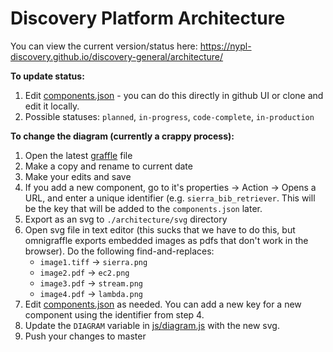 # Discovery Platform Architecture

You can view the current version/status here: https://nypl-discovery.github.io/discovery-general/architecture/

**To update status:**

1. Edit [components.json](https://github.com/NYPL-discovery/discovery-general/blob/master/architecture/components.json) - you can do this directly in github UI or clone and edit it locally.
2. Possible statuses: `planned`, `in-progress`, `code-complete`, `in-production`

**To change the diagram (currently a crappy process):**

1. Open the latest [graffle](https://github.com/NYPL-discovery/discovery-general/tree/master/architecture/graffle) file
2. Make a copy and rename to current date
3. Make your edits and save
4. If you add a new component, go to it's properties -> Action -> Opens a URL, and enter a unique identifier (e.g. `sierra_bib_retriever`. This will be the key that will be added to the `components.json` later.
5. Export as an svg to `./architecture/svg` directory
6. Open svg file in text editor (this sucks that we have to do this, but omnigraffle exports embedded images as pdfs that don't work in the browser). Do the following find-and-replaces:
   - `image1.tiff` -> `sierra.png`
   - `image2.pdf` -> `ec2.png`
   - `image3.pdf` -> `stream.png`
   - `image4.pdf` -> `lambda.png`
7. Edit [components.json](https://github.com/NYPL-discovery/discovery-general/blob/master/architecture/components.json) as needed. You can add a new key for a new component using the identifier from step 4.
8. Update the `DIAGRAM` variable in [js/diagram.js](https://github.com/NYPL-discovery/discovery-general/blob/master/architecture/js/diagram.js) with the new svg.
9. Push your changes to master
